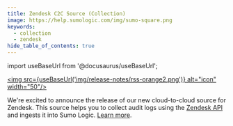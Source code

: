 ```yaml
---
title: Zendesk C2C Source (Collection)
image: https://help.sumologic.com/img/sumo-square.png
keywords:
  - collection
  - zendesk
hide_table_of_contents: true    
---
```


import useBaseUrl from '@docusaurus/useBaseUrl';

<a href="https://help.sumologic.com/release-notes-service/rss.xml"><img src={useBaseUrl('img/release-notes/rss-orange2.png')} alt="icon" width="50"/></a>

We're excited to announce the release of our new cloud-to-cloud source for Zendesk. This source helps you to collect audit logs using the [Zendesk API](https://developer.zendesk.com/api-reference/ticketing/account-configuration/audit_logs/) and ingests it into Sumo Logic. [Learn more](/docs/send-data/hosted-collectors/cloud-to-cloud-integration-framework/zendesk-source).
